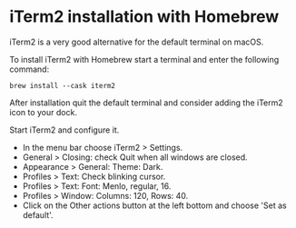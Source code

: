 # iTerm2 installation with Homebrew

iTerm2 is a very good alternative for the default terminal on macOS.

To install iTerm2 with Homebrew start a terminal and enter the following command:

```
brew install --cask iterm2
```

After installation quit the default terminal and consider adding the iTerm2 icon to your dock.

Start iTerm2 and configure it. 

- In the menu bar choose iTerm2 > Settings.
- General > Closing: check Quit when all windows are closed.
- Appearance > General: Theme: Dark.
- Profiles > Text: Check blinking cursor.
- Profiles > Text: Font: Menlo, regular, 16.
- Profiles > Window: Columns: 120, Rows: 40.
- Click on the Other actions button at the left bottom and choose 'Set as default'.